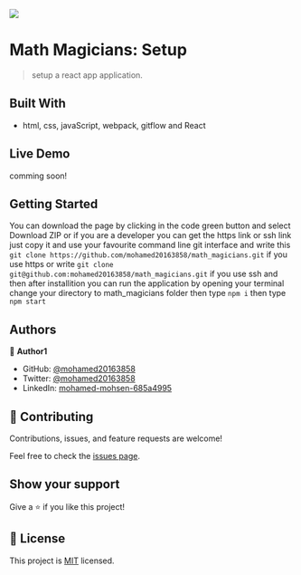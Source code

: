 ![](https://img.shields.io/badge/Microverse-blueviolet)

# Math Magicians: Setup
> setup a react app application.

## Built With

- html, css, javaScript, webpack, gitflow and React

## Live Demo 

comming soon!

## Getting Started
You can download the page by clicking in the code green button and select Download ZIP or if you are a developer 
you can get the https link or ssh link just copy it and use your favourite command line git interface and write this `git clone https://github.com/mohamed20163858/math_magicians.git` if you use https or write 
`git clone git@github.com:mohamed20163858/math_magicians.git` if you use ssh and then after installition you can run the application by opening your terminal change your directory to math_magicians folder then type `npm i` then type `npm start` 


## Authors

👤 **Author1**

- GitHub: [@mohamed20163858](https://github.com/mohamed20163858)
- Twitter: [@mohamed20163858](https://twitter.com/mohamed20163858)
- LinkedIn: [mohamed-mohsen-685a4995](https://www.linkedin.com/in/mohamed-mohsen-685a4995/)


## 🤝 Contributing

Contributions, issues, and feature requests are welcome!

Feel free to check the [issues page](../../issues/).

## Show your support

Give a ⭐️ if you like this project!

## 📝 License

This project is [MIT](./MIT.md) licensed.
